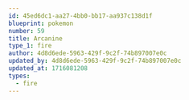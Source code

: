 ```yaml
---
id: 45ed6dc1-aa27-4bb0-bb17-aa937c138d1f
blueprint: pokemon
number: 59
title: Arcanine
type_1: fire
author: 4d8d6ede-5963-429f-9c2f-74b897007e0c
updated_by: 4d8d6ede-5963-429f-9c2f-74b897007e0c
updated_at: 1716081208
types:
  - fire
---
```

